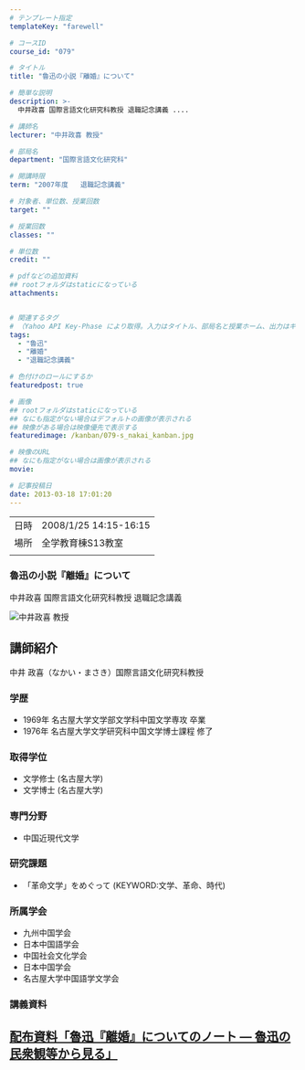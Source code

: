 ```yaml
---
# テンプレート指定
templateKey: "farewell"

# コースID
course_id: "079"

# タイトル
title: "魯迅の小説『離婚』について"

# 簡単な説明
description: >-
  中井政喜 国際言語文化研究科教授 退職記念講義 ....

# 講師名
lecturer: "中井政喜 教授"

# 部局名
department: "国際言語文化研究科"

# 開講時限
term: "2007年度	退職記念講義"

# 対象者、単位数、授業回数
target: ""

# 授業回数
classes: ""

# 単位数
credit: ""

# pdfなどの追加資料
## rootフォルダはstaticになっている
attachments:


# 関連するタグ
# （Yahoo API Key-Phase により取得。入力はタイトル、部局名と授業ホーム、出力はキーフレーズ（tags））
tags:
  - "魯迅"
  - "離婚"
  - "退職記念講義"

# 色付けのロールにするか
featuredpost: true

# 画像
## rootフォルダはstaticになっている
## なにも指定がない場合はデフォルトの画像が表示される
## 映像がある場合は映像優先で表示する
featuredimage: /kanban/079-s_nakai_kanban.jpg

# 映像のURL
## なにも指定がない場合は画像が表示される
movie: 

# 記事投稿日
date: 2013-03-18 17:01:20
---
```


|   |   |
|---|---|
| 日時 | 2008/1/25  14:15-16:15 |
| 場所 | 全学教育棟S13教室 |
|   |   |


### 魯迅の小説『離婚』について

中井政喜 国際言語文化研究科教授 退職記念講義


![中井政喜 教授](https://ocw.nagoya-u.jp/files/79/s_nakai.jpg) 
## 講師紹介

中井 政喜（なかい・まさき）国際言語文化研究科教授

### 学歴

* 1969年 名古屋大学文学部文学科中国文学専攻 卒業
* 1976年 名古屋大学文学研究科中国文学博士課程 修了

### 取得学位

* 文学修士 (名古屋大学)
* 文学博士 (名古屋大学)

### 専門分野

* 中国近現代文学

### 研究課題

* 「革命文学」をめぐって (KEYWORD:文学、革命、時代)

### 所属学会

* 九州中国学会
* 日本中国語学会
* 中国社会文化学会
* 日本中国学会
* 名古屋大学中国語学文学会


### 講義資料

[配布資料「魯迅『離婚』についてのノート — 魯迅の民衆観等から見る」](https://ocw.nagoya-u.jp/files/79/nakai_farewell_lect.pdf) 
-----